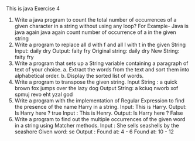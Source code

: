 This is java Exercise 4
1. Write a java program to count the total number of occurrences of a given character in a string without using any loop? 
For Example- Java is java again java again count number of occurrence of a in the given string 
2. Write a program to replace all d with f and all l with t in the given String Input: daily dry Output: faity fry Original string: daily dry New String: faity fry 
3. Write a program that sets up a String variable containing a paragraph of text of your choice. a. Extract the words from the text and sort them into alphabetical order. b. Display the sorted list of words. 
4. Write a program to transpose the given string. 
Input String : a quick brown fox jumps over the lazy dog Output String: a kciuq nworb xof spmuj revo eht yzal god 
5. Write a program with the implementation of Regular Expression to find the presence of the name Harry in a string. 
Input: This is Harry. Output: Is Harry here ? true Input : This is Henry. Output: Is Harry here ? False 
6. Write a program to find out the multiple occurrences of the given word in a string using Matcher methods. 
Input : She sells seashells by the seashore Given word: se Output : 
Found at: 4 - 6 
Found at: 10 - 12 

